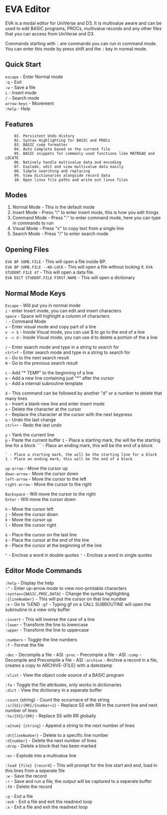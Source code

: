 # EVA Editor

EVA is a modal editor for UniVerse and D3. It is multivalue aware and can be used to edit BASIC programs, PROCs, multivalue records and any other files that you can access from UniVerse and D3.

Commands starting with `:` are commands you can run in command mode. You can enter this mode by press shift and the `:` key in normal mode.

## Quick Start
`escape` - Enter Normal mode  
`:q` - Exit  
`:w` - Save a file  
`i` - Insert mode  
`/` - Search mode  
`arrow-keys` - Movement  
`:help` - Help

## Features
		01. Persistent Undo History
		02. Syntax Highlighting for BASIC and PROCs
		03. BASIC code formatter
		04. Auto Complete based on the current file
		05. BASIC snippets for commonly used functions like MATREAD and LOCATE
		06. Natively handle multivalue data and encoding
		07. Explode, edit and view multivalue data easily
		08. Simple searching and replacing
		09. View dictionaries alongside record data
		10. Open linux file paths and write out linux files

## Modes
1. Normal Mode - This is the default mode  
2. Insert Mode - Press "i" to enter insert mode, this is how you edit things  
3. Command Mode - Press ":" to enter command mode, here you can type in commands to run  
4. Visual Mode -  Press "v" to copy text from a single line  
5. Search Mode - Press "/" to enter search mode  

## Opening Files
`EVA BP SOME.FILE` - This will open a file inside BP.  
`EVA BP SOME.FILE --NO-LOCK` - This will open a file without locking it.
`EVA STUDENT.FILE 47` - This will open a data file.  
`EVA DICT STUDENT.FILE FIRST.NAME` - This will open a dictionary  

## Normal Mode Keys
`Escape` - Will put you in normal mode  
`i` - enter Insert mode, you can edit and insert characters  
`space` - Space will highlight a column of characters  
`:` - Command Mode  
`v` - Enter visual mode and copy part of a line  
`v -> $` - Inside Visual mode, you can use $ to go to the end of a line  
`v -> d` - Inside Visual mode, you can use d to delete a portion of the a line  

`/` - Enter search mode and type in a string to search for  
`ctrl+f` - Enter search mode and type in a string to search for  
`n` - Go to the next search result  
`N` - Go to the previous search result  

`c` - Add "* TEMP" to the beginning of a line  
`e` - Add a new line containing just "*" after the cursor  
`s` - Add a internal subroutine template

`d` - This command can be followed by another "d" or a number to delete that many lines  
`o` - Insert a blank new line and enter insert mode  
`x` - Delete the character at the cursor  
`r` - Replace the character at the cursor with the next keypress  
`u` - Undo the last change  
`ctrl+r` - Redo the last undo  

`y` - Yank the current line  
`p` - Paste the current buffer 
`1` - Place a starting mark, the will be the starting line for a block
`\`` - Place an ending mark, this will be the end of a block

```
` - Place a starting mark, the will be the starting line for a block  
1 - Place an ending mark, this will be the end of a block  
```

`up-arrow` - Move the cursor up  
`down-arrow` - Move the cursor down  
`left-arrow` - Move the cursor to the left  
`right-arrow` - Move the cursor to the right  

`Backspace` - Will move the cursor to the right  
`Enter` - Will move the cursor down  

`h` - Move the cursor left    
`j` - Move the cursor down    
`k` - Move the cursor up  
`l` - Move the cursor right  

`G` - Place the cursor on the last line  
`$` - Place the cursor at the end of the line  
`0` - Place the cursor at the beginning of the line  

`"` - Enclose a word in double quotes
`'` - Enclose a word in single quotes

## Editor Mode Commands
`:help` - Display the help  
`:^` - Enter up-arrow mode to view non-printable characters  
`:syntax={BASIC,PROC,DATA}` - Change the syntax highlighting  
`:{lineNumber}` - This will put the cursor on that line number  
`:e` - Go to %END
`:gf` - Typing gf on a CALL SUBROUTINE will open the subroutine in a view only buffer

`:invert` - This will inverse the case of a line  
`:lower` - Transform the line to lowercase  
`:upper` - Transform the line to uppercase  

`:numbers` - Toggle the line numbers   
`:f` - Format the file  

`:dec` - Decompile a file - ASI
`:prec` - Precompile a file - ASI
`:comp` - Decompile and Precompile a file - ASI
`:archive` - Archive a record in a file, creates a copy to ARCHIVE-{FILE} with a datestamp  

`:vlist` - View the object code source of a BASIC program  

`:fa` - Toggle the file attributes, only works in dictionaries  
`:dict` - View the dictionary in a seperate buffer  

`:count` {string} - Count the occurnace of the string  
`:s/{SS}/{RR}/{number=1}` - Replace SS with RR in the current line and next number of lines  
`:%s/{SS}/{RR}` - Replace SS with RR globally  

`:a{num} {string}` - Append a string to the next number of lines  

`:dt{lineNumber}` - Delete to a specific line number  
`:d{number}` - Delete the next number of lines  
`:drop` - Delete a block that has been marked  

`:ev` - Explode into a multivalue line  

`:load {file} {record}` - This will prompt for the line start and end, load in this lines from a seperate file  
`:w` - Save the record  
`:r` - Save and run a file, the output will be captured to a seperate buffer  
`:fd` - Delete the record  

`:q` - Exit a file  
`:exk` - Exit a file and exit the readnext loop  
`:x` - Exit a file and exit the readnext loop  
